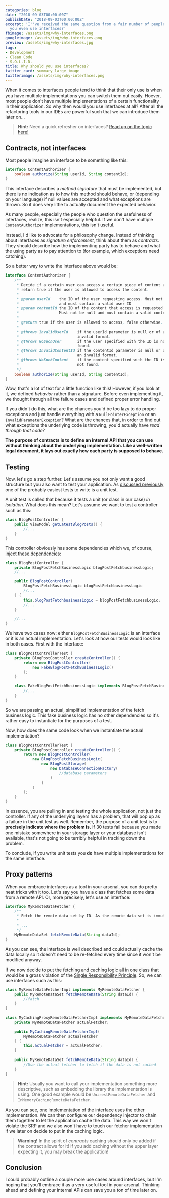 ```yaml
---
categories: blog
date: "2018-09-03T00:00:00Z"
publishDate: "2018-09-03T00:00:00Z"
excerpt: 'I''ve received the same question from a fair number of people: why would
  you even use interfaces?'
fbimage: /assets/img/why-interfaces.png
googleimage: /assets/img/why-interfaces.png
preview: /assets/img/why-interfaces.jpg
tags:
- Development
- Clean Code
- S.O.L.I.D.
title: Why should you use interfaces?
twitter_card: summary_large_image
twitterimage: /assets/img/why-interfaces.png
---
```


When it comes to interfaces people tend to think that their only use is when you have multiple implementations you can
switch them out easily. Hoever, most people don't have multiple implementations of a certain functionality in their 
application. So why then would you use interfaces at all? After all the refactoring tools in our IDEs are powerful such
that we can introduce them later on...

> **Hint:** Need a quick refresher on interfaces? [Read up on the topic here!](/blog/the-curious-case-of-interfaces)

## Contracts, not interfaces

Most people imagine an interface to be something like this:

```java
interface ContentAuthorizer {
    boolean authorize(String userId, String contentId);
}
```

This interface describes a *method signature* that must be implemented, but there is no indication as to how this method
should behave, or (depending on your language) if null values are accepted and what exceptions are thrown. So it does
very little to actually document the expected behavior.

As many people, especially the people who question the usefulness of interfaces, realize, this isn't especially helpful.
If we don't have multiple `ContentAuthorizer` implementations, this isn't useful.

Instead, I'd like to advocate for a philosophy change. Instead of thinking about interfaces as *signature enforcement*,
think about them as *contracts*. They should describe how the implementing party has to behave and what the using party
as to pay attention to (for example, which exceptions need catching).

So a better way to write the interface above would be:

```java
interface ContentAuthorizer {
    /**
     * Decide if a certain user can access a certain piece of content and
     * return true if the user is allowed to access the content.
     *
     * @param userId    the ID of the user requesting access. Must not be null
     *                  and must contain a valid user ID
     * @param contentId the ID of the content that access is requested to.
     *                  Must not be null and must contain a valid content ID.
     *
     * @return true if the user is allowed to access, false otherwise.
     *
     * @throws InvalidUserId    if the userId parameter is null or of an
     *                          invalid format.
     * @throws NoSuchUser       if the user specified with the ID is not
     *                          found.
     * @throws InvalidContentId if the contentId parameter is null or of
     *                          an invalid format.
     * @throws NoSuchContent    if the content specified with the ID is
     *                          not found.    
     */
    boolean authorize(String userId, String contentId);
}
```

Wow, that's a lot of text for a little function like this! However, if you look at it, we defined *behavior* rather than
a signature. Before even implementing it, we thought through all the failure cases and defined proper error handling.

If you didn't do this, what are the chances you'd be too lazy to do proper exceptions and just handle everything with
a `NullPointerException` or an `InvalidParameterException`? What are the chances that, in order to find out what 
exceptions the underlying code is throwing, you'd actually have *read through that code*?

**The purpose of contracts is to define an internal API that you can use without thinking about the underlying 
implementation. Like a well-written legal document, it lays out exactly how each party is supposed to behave.**

## Testing

Now, let's go a step further. Let's assume you not only want a good structure but you also want to test your
application. As [discussed previously](/blog/why-testing-is-hard) one of the probably easiest tests to write is a
unit test.

A unit test is called that because it tests a unit (or class in our case) *in isolation*. What does this mean? Let's 
assume we want to test a controller such as this:

```java
class BlogPostController {
    public ViewModel getLatestBlogPosts() {
        //...
    }
}
```

This controller obviously has some dependencies which we, of course, [inject these dependencies](/blog/clean-code-dependencies):

```java
class BlogPostController {
    private BlogPostFetchBusinessLogic blogPostFetchbusinessLogic;
    //...

    public BlogPostController(
        BlogPostFetchBusinessLogic blogPostFetchbusinessLogic
        //...
    ) {
        this.blogPostFetchbusinessLogic = blogPostFetchbusinessLogic;
        //...
    }
    
    //...
}
```

We have two cases now: either `BlogPostFetchBusinessLogic` is an interface or it is an actual implementation. Let's look
at how our tests would look like in both cases. First with the interface:

```java
class BlogPostControllerTest {
    private BlogPostController createController() {
        return new BlogPostController(
            new FakeBlogPostFetchBusinessLogic()
        );
    }
    
    class FakeBlogPostFetchBusinessLogic implements BlogPostFetchBusinessLogic {
        //...
    }
}
```

So we are passing an actual, simplified implementation of the fetch business logic. This fake business logic has no
other dependencies so it's rather easy to instantiate for the purposes of a test.

Now, how does the same code look when we instantiate the actual implementation?

```java
class BlogPostControllerTest {
    private BlogPostController createController() {
        return new BlogPostController(
            new BlogPostFetchBusinessLogic(
                new BlogPostStorage(
                    new DatabaseConnectionFactory(
                        //database parameters
                    )
                )
            )
        );
    }
}
```

In essence, you are pulling in and testing the whole application, not just the controller. If any of the underlying
layers has a problem, that will pop up as a failure in the unit test as well. Remember, the purpose of a unit test is to
**precisely indicate where the problem is.** If 30 tests fail because you made one mistake somewhere in your storage
layer or your database isn't available, that's not going to be terribly helpful in tracking down the problem.

To conclude, if you write unit tests you **do** have multiple implementations for the same interface.

## Proxy patterns

When you embrace interfaces as a tool in your arsenal, you can do pretty neat tricks with it too. Let's say you have
a class that fetches some data from a remote API. Or, more precisely, let's use an interface:

```java
interface MyRemoteDataFetcher {
    /**
     * Fetch the remote data set by ID. As the remote data set is immutable, the method MAY return a cached version.
     *
     * ...
     */
    MyRemoteDataSet fetchRemoteData(String dataId);
}
```

As you can see, the interface is well described and could actually cache the data locally so it doesn't need to be
re-fetched every time since it won't be modified anyway.

If we now decide to put the fetching and caching logic all in one class that would be a gross violation of the 
[Single Responsibility Principle](/blog/clean-code-responsibilities). So, we can use interfaces such as this:

```java
class MyRemoteDataFetcherImpl implements MyRemoteDataFetcher {
    public MyRemoteDataSet fetchRemoteData(String dataId) {
        //fatch
    }
}

class MyCachingProxyRemoteDataFetcherImpl implements MyRemoteDataFetcher {
    private MyRemoteDataFetcher actualFetcher;
    
    public MyCachingRemoteDataFetcherImpl(
        MyRemoteDataFetcher actualFetcher
    ) {
        this.actualFetcher = actualFetcher;
    }
    
    public MyRemoteDataSet fetchRemoteData(String dataId) {
        //Use the actual fetcher to fetch if the data is not cached
    }
}
```

> **Hint:** Usually you want to call your implementation something more descriptive, such as embedding the library 
> the implementation is using. One good example would be `UnirestRemoteDataFetcher` and
> `InMemoryCachingRemoteDataFetcher`.

As you can see, one implementation of the interface uses the other implementation. We can then configure our dependency
injector to chain them together to let the application cache the data. This way we won't violate the SRP and we also
won't have to touch our fetcher implementation if we later on decide to put in the caching logic.

> **Warning!** In the spirit of *contracts* caching should only be added if the contract allows for it! If you add
> caching without the upper layer expecting it, you may break the application!

## Conclusion

I could probably outline a couple more use cases around interfaces, but I'm hoping that you'll embrace it as a very
useful tool in your arsenal. Thinking ahead and defining your internal APIs can save you a ton of time later on.